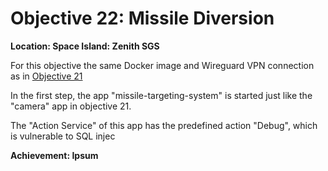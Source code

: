 # Objective 22: Missile Diversion
**Location: Space Island: Zenith SGS**

For this objective the same Docker image and Wireguard VPN connection as in [Objective 21](https://github.com/joergschwarzwaelder/hhc2023/tree/main/Objective-21)

In the first step, the app "missile-targeting-system" is started just like the "camera" app in objective 21.

The "Action Service" of this app has the predefined action "Debug", which is vulnerable to SQL injec




**Achievement: Ipsum**
<!--stackedit_data:
eyJoaXN0b3J5IjpbMTA4Njg3NDg3MiwtNDY2MjQyMzIxLC0yMD
EwMTkyNjNdfQ==
-->